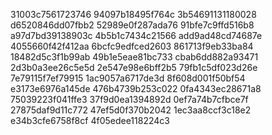 31003c7561723746
94097b18495f764c
3b54691131180028
d6520846dd07fbb2
52989e0f287ada76
91bfe7c9ffd516b8
a97d7bd39138903c
4b5b1c7434c21566
add9ad48cd74687e
4055660f42f412aa
6bcfc9edfced2603
861713f9eb33ba84
18482d5c3f1b99ab
49b1e5eae81bc733
cbab6dd882a93471
2d3b0a3ee26c5e5d
2e547e98e6bff2b5
79fb1c5df023d26e
7e79115f7ef79915
1ac9057a6717de3d
8f608d001f50bf54
e3173e6976a145de
476b4739b253c022
0fa4343ec28671a8
75039223f041ffe3
37f9d0ea1394892d
0ef7a74b7cfbce7f
27875daf9d11c772
47ef5d0f370b2042
1ec3aa8ccf3c18e2
e34b3cfe6758f8cf
4f05edee118224c3

